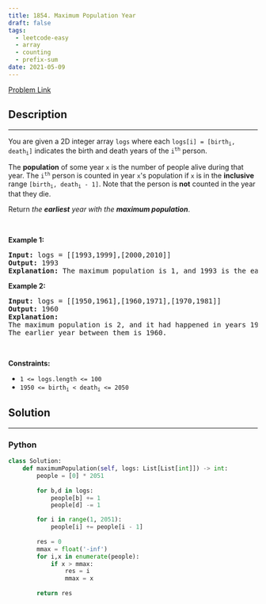 ```yaml
---
title: 1854. Maximum Population Year
draft: false
tags: 
  - leetcode-easy
  - array
  - counting
  - prefix-sum
date: 2021-05-09
---
```


[Problem Link](https://leetcode.com/problems/maximum-population-year/)

## Description

---
<p>You are given a 2D integer array <code>logs</code> where each <code>logs[i] = [birth<sub>i</sub>, death<sub>i</sub>]</code> indicates the birth and death years of the <code>i<sup>th</sup></code> person.</p>

<p>The <strong>population</strong> of some year <code>x</code> is the number of people alive during that year. The <code>i<sup>th</sup></code> person is counted in year <code>x</code>&#39;s population if <code>x</code> is in the <strong>inclusive</strong> range <code>[birth<sub>i</sub>, death<sub>i</sub> - 1]</code>. Note that the person is <strong>not</strong> counted in the year that they die.</p>

<p>Return <em>the <strong>earliest</strong> year with the <strong>maximum population</strong></em>.</p>

<p>&nbsp;</p>
<p><strong class="example">Example 1:</strong></p>

<pre>
<strong>Input:</strong> logs = [[1993,1999],[2000,2010]]
<strong>Output:</strong> 1993
<strong>Explanation:</strong> The maximum population is 1, and 1993 is the earliest year with this population.
</pre>

<p><strong class="example">Example 2:</strong></p>

<pre>
<strong>Input:</strong> logs = [[1950,1961],[1960,1971],[1970,1981]]
<strong>Output:</strong> 1960
<strong>Explanation:</strong> 
The maximum population is 2, and it had happened in years 1960 and 1970.
The earlier year between them is 1960.</pre>

<p>&nbsp;</p>
<p><strong>Constraints:</strong></p>

<ul>
	<li><code>1 &lt;= logs.length &lt;= 100</code></li>
	<li><code>1950 &lt;= birth<sub>i</sub> &lt; death<sub>i</sub> &lt;= 2050</code></li>
</ul>


## Solution

---
### Python
``` py title='maximum-population-year'
class Solution:
    def maximumPopulation(self, logs: List[List[int]]) -> int:
        people = [0] * 2051
        
        for b,d in logs:
            people[b] += 1
            people[d] -= 1

        for i in range(1, 2051):
            people[i] += people[i - 1]
            
        res = 0
        mmax = float('-inf')
        for i,x in enumerate(people):
            if x > mmax:
                res = i
                mmax = x
        
        return res
```

